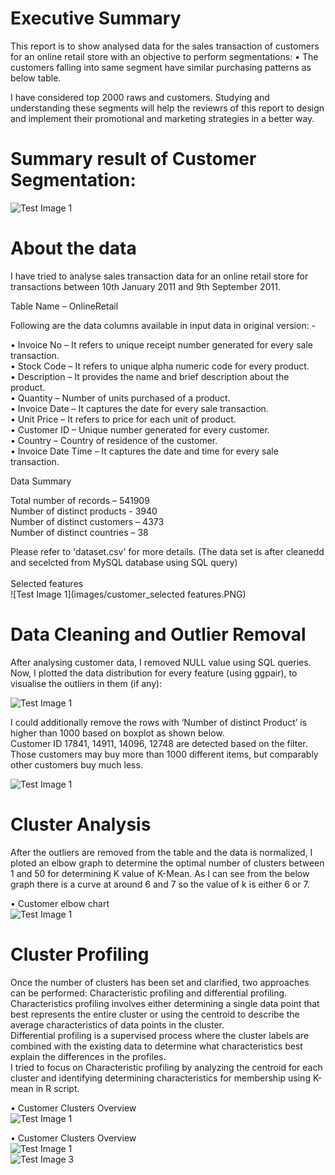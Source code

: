 # Executive Summary

This report is to show analysed data for the sales transaction of customers for an online retail store with an objective to perform segmentations:
•	The customers falling into same segment have similar purchasing patterns as below table.

I have considered top 2000 raws and customers. Studying and understanding these segments will help the reviewrs of this report to design and implement their promotional and marketing strategies in a better way. 

# Summary result of Customer Segmentation:

![Test Image 1](images/table1.PNG)

# About the data
I have tried to analyse sales transaction data for an online retail store for transactions between 10th January 2011 and 9th September 2011. 

Table Name – OnlineRetail

Following are the data columns available in input data in original version: -<br />

•	Invoice No – It refers to unique receipt number generated for every sale transaction.<br />
•	Stock Code – It refers to unique alpha numeric code for every product.<br />
•	Description – It provides the name and brief description about the product.<br />
•	Quantity – Number of units purchased of a product.<br />
•	Invoice Date – It captures the date for every sale transaction.<br />
•	Unit Price – It refers to price for each unit of product.<br />
•	Customer ID – Unique number generated for every customer.<br />
•	Country – Country of residence of the customer.<br />
•	Invoice Date Time – It captures the date and time for every sale transaction.<br />

Data Summary

Total number of records – 541909<br />
Number of distinct products - 3940<br />
Number of distinct customers – 4373<br />
Number of distinct countries – 38<br />

Please refer to 'dataset.csv' for more details. (The data set is after cleanedd and secelcted from MySQL database using SQL query)<br /><br />
Selected features<br />
![Test Image 1](images/customer_selected features.PNG)

# Data Cleaning and Outlier Removal

After analysing customer data, I removed NULL value using SQL queries.<br />
Now, I plotted the data distribution for every feature (using ggpair), to visualise the outliers in them (if any):<br />

![Test Image 1](images/outlier_remove.PNG)

I could additionally remove the rows with ‘Number of distinct Product’ is higher than 1000 based on boxplot as shown below. <br />
Customer ID 17841, 14911, 14096, 12748 are detected based on the filter. Those customers may buy more than 1000 different items, but comparably other customers buy much less.<br />

![Test Image 1](images/outlier_remove2.PNG)

# Cluster Analysis
After the outliers are removed from the table and the data is normalized, I ploted an elbow graph to determine the optimal number of clusters between 1 and 50 for determining K value of K-Mean. As I can see from the below graph there is a curve at around 6 and 7 so the value of k is either 6 or 7.<br />

•	Customer elbow chart<br />
![Test Image 1](images/elbow_chart.PNG)

# Cluster Profiling
Once the number of clusters has been set and clarified, two approaches can be performed: Characteristic profiling and differential profiling. <br />
Characteristics profiling involves either determining a single data point that best represents the entire cluster or using the centroid to describe the average characteristics of data points in the cluster. <br />
Differential profiling is a supervised process where the cluster labels are combined with the existing data to determine what characteristics best explain the differences in the profiles. <br />
I tried to focus on Characteristic profiling by analyzing the centroid for each cluster and identifying determining characteristics for membership using K-mean in R script.<br />

•	Customer Clusters Overview<br />
![Test Image 1](images/customer_overview.PNG)<br />

•	Customer Clusters Overview<br />
![Test Image 1](images/visualization_customer.PNG)<br />
![Test Image 3](images/table2.PNG)






